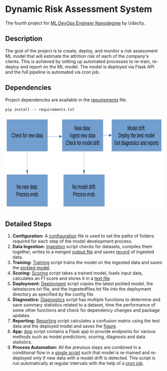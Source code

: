 # Dynamic Risk Assessment System
The fourth project for [ML DevOps Engineer Nanodegree](https://www.udacity.com/course/machine-learning-dev-ops-engineer-nanodegree--nd0821) by Udacity.

## Description
The goal of the project is to create, deploy, and monitor a risk assessment ML model that will estimate the attrition risk of each of the company's clients. This is achieved by setting up automated processes to re-train, re-deploy and report on the ML model. The model is deployed via Flask API and the full pipeline is automated via cron job.


## Dependencies
Project dependencies are available in the [requirements](requirements.txt) file.

```bash
pip install -r requirements.txt
```
<img src="fullprocess.jpg" width=550 height=300>

## Detailed Steps
1. **Configuration:** A [configuration](config.json) file is used to set the paths of folders required for each step of the model development process.
2. **Data Ingestion:** [Ingestion](ingestion.py) script checks for datasets, compiles them together, writes to a merged [output file](/ingesteddata/finaldata.csv) and saves [record](/ingesteddata/ingestedfiles.txt) of ingested data.  
3. **Training:** [Training](training.py) script trains the model on the ingested data and saves the [pickled model](/practicemodels/trainedmodel.pkl).
4. **Scoring:** [Scoring](scoring.py) script takes a trained model, loads input data, calculates an F1 score and stores it in a [text file](/practicemodels//latestscore.txt).
5. **Deployment:** [Deployment](deployment.py) script copies the latest pickled model, the latestscore.txt file, and the ingestedfiles.txt file into the deployment directory as specified by the config file.
6. **Diagnostics:** [Diagnostics](diagnostics.py) script has multiple functions to determine and save summary statistics related to a dataset, time the performance of some other functions and check for dependency changes and package updates.
7. **Reporting:** [Reporting](reporting.py) script calculates a confusion matrix using the test data and the deployed model and saves the [figure](/practicemodels/confusionmatrix.png).
8. **App:** [App](app.py) script contains a Flask app to provide endpoints for various methods such as model predictions, scoring, diagnosis and data statistics.
9. **Process Automation:** All the previous steps are combined in a conditional flow in a [single script](fullprocess.py) such that model is re-trained and re-deployed only if new data with a model drift is detected. This script is run automatically at regular intervals with the help of a [cron job](cronjob.txt). 




